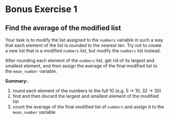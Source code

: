 # Bonus Exercise 1

## Find the average of the modified list

Your task is to modify the list assigned to the `numbers` variable in such a way that each element of the list is rounded to the nearest ten. Try not to create a new list that is a modified `numbers` list, but modify the `numbers` list instead.

After rounding each element of the `numbers` list, get rid of its largest and smallest element, and then assign the average of the final modified list to the `mean_number` variable.

**Summary:**.

1. round each element of the numbers to the full 10 (e.g. 5 -> 10, 32 -> 30)
2. find and then discard the largest and smallest element of the modified list
3. count the average of the final modified list of `numbers` and assign it to the `mean_number` variable